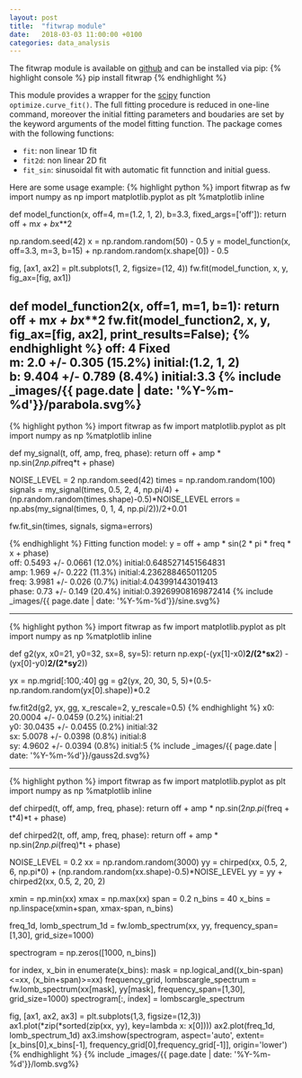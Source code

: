 ```yaml
---
layout: post
title:  "fitwrap module"
date:   2018-03-03 11:00:00 +0100
categories: data_analysis
---
```


The fitwrap module is available on [github](https://github.com/AndreaAmico/fitwrap "https://github.com/AndreaAmico/fitwrap") and can be installed via pip:
{% highlight console %}
pip install fitwrap
{% endhighlight %}

This module provides a wrapper for the [scipy](https://www.scipy.org/ "https://www.scipy.org/") function `optimize.curve_fit()`. The full fitting procedure is reduced in one-line command, moreover the initial fitting parameters and boudaries are set by the keyword arguments of the model fitting function. The package comes with the following functions:
- `fit`: non linear 1D fit
- `fit2d`: non linear 2D fit
- `fit_sin`: sinusoidal fit with automatic fit funnction and initial guess.

Here are some usage example:
{% highlight python %}
import fitwrap as fw
import numpy as np
import matplotlib.pyplot as plt
%matplotlib inline

def model_function(x, off=4, m=(1.2, 1, 2), b=3.3, fixed_args=['off']):
    return off + m*x + b*x**2

np.random.seed(42)
x = np.random.random(50) - 0.5
y = model_function(x, off=3.3, m=3, b=15) + np.random.random(x.shape[0]) - 0.5

fig, [ax1, ax2] = plt.subplots(1, 2, figsize=(12, 4))
fw.fit(model_function, x, y, fig_ax=[fig, ax1])

def model_function2(x, off=1, m=1, b=1):
    return off + m*x + b*x**2
fw.fit(model_function2, x, y, fig_ax=[fig, ax2], print_results=False);
{% endhighlight %}
off:  4       Fixed<br>
  m:  2.0     +/- 0.305     (15.2%)  initial:(1.2, 1, 2)<br>
  b:  9.404   +/- 0.789      (8.4%)  initial:3.3
{% include _images/{{ page.date | date: '%Y-%m-%d'}}/parabola.svg%}
------------
{% highlight python %}
import fitwrap as fw
import matplotlib.pyplot as plt
import numpy as np
%matplotlib inline

def my_signal(t, off, amp, freq, phase):
    return  off + amp * np.sin(2*np.pi*freq*t + phase)

NOISE_LEVEL = 2
np.random.seed(42)
times = np.random.random(100)
signals = my_signal(times, 0.5, 2, 4, np.pi/4) + (np.random.random(times.shape)-0.5)*NOISE_LEVEL
errors = np.abs(my_signal(times, 0, 1, 4, np.pi/2))/2+0.01

fw.fit_sin(times, signals, sigma=errors)

{% endhighlight %}
Fitting function model: y = off + amp * sin(2 * pi * freq * x + phase)<br>
  off:  0.5493  +/- 0.0661    (12.0%)  initial:0.6485271451564831<br>
  amp:  1.969   +/- 0.222     (11.3%)  initial:4.236288465011205<br>
 freq:  3.9981  +/- 0.026      (0.7%)  initial:4.043991443019413<br>
phase:  0.73    +/- 0.149     (20.4%)  initial:0.39269908169872414
{% include _images/{{ page.date | date: '%Y-%m-%d'}}/sine.svg%}

-----------

{% highlight python %}
import fitwrap as fw
import matplotlib.pyplot as plt
import numpy as np
%matplotlib inline

def g2(yx, x0=21, y0=32, sx=8, sy=5):
    return np.exp(-(yx[1]-x0)**2/(2*sx**2) -(yx[0]-y0)**2/(2*sy**2))
    
yx = np.mgrid[:100,:40]
gg = g2(yx, 20, 30, 5, 5)+(0.5-np.random.random(yx[0].shape))*0.2

fw.fit2d(g2, yx, gg, x_rescale=2, y_rescale=0.5)
{% endhighlight %}
x0:  20.0004 +/- 0.0459     (0.2%)  initial:21<br>
y0:  30.0435 +/- 0.0455     (0.2%)  initial:32<br>
sx:  5.0078  +/- 0.0398     (0.8%)  initial:8<br>
sy:  4.9602  +/- 0.0394     (0.8%)  initial:5
{% include _images/{{ page.date | date: '%Y-%m-%d'}}/gauss2d.svg%}

---------------

{% highlight python %}
import fitwrap as fw
import matplotlib.pyplot as plt
import numpy as np
%matplotlib inline

def chirped(t, off, amp, freq, phase):
    return  off + amp * np.sin(2*np.pi*(freq + t*4)*t + phase)

def chirped2(t, off, amp, freq, phase):
    return  off + amp * np.sin(2*np.pi*(freq)*t + phase)

NOISE_LEVEL = 0.2
xx = np.random.random(3000)
yy = chirped(xx, 0.5, 2, 6, np.pi*0) + (np.random.random(xx.shape)-0.5)*NOISE_LEVEL
yy = yy + chirped2(xx, 0.5, 2, 20, 2)


xmin = np.min(xx)
xmax = np.max(xx)
span = 0.2
n_bins = 40
x_bins = np.linspace(xmin+span, xmax-span, n_bins)

freq_1d, lomb_spectrum_1d = fw.lomb_spectrum(xx, yy, frequency_span=[1,30], grid_size=1000)

spectrogram = np.zeros([1000, n_bins])

for index, x_bin in enumerate(x_bins):
    mask = np.logical_and((x_bin-span)<=xx, (x_bin+span)>=xx) 
    frequency_grid, lombscargle_spectrum = fw.lomb_spectrum(xx[mask], yy[mask],
                                                            frequency_span=[1,30], grid_size=1000)
    spectrogram[:, index] = lombscargle_spectrum


fig, [ax1, ax2, ax3] = plt.subplots(1,3, figsize=(12,3))
ax1.plot(*zip(*sorted(zip(xx, yy), key=lambda x: x[0])))
ax2.plot(freq_1d, lomb_spectrum_1d)
ax3.imshow(spectrogram, aspect='auto', extent=[x_bins[0],x_bins[-1],
            frequency_grid[0],frequency_grid[-1]], origin='lower') 
{% endhighlight %}
{% include _images/{{ page.date | date: '%Y-%m-%d'}}/lomb.svg%}











